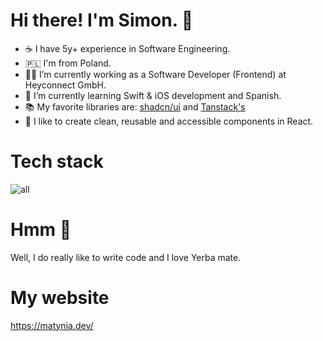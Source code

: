 # Hi there! I'm Simon. 👋 


- ☕️ I have 5y+ experience in Software Engineering.
- 🇵🇱 I'm from Poland.
- 👨‍💻 I’m currently working as a Software Developer (Frontend) at Heyconnect GmbH.
- 🔭 I’m currently learning Swift & iOS development and Spanish.
- 📚 My favorite libraries are: <a href="https://ui.shadcn.com" target="_blank">shadcn/ui</a> and <a href="https://tanstack.com" target="_blank">Tanstack's</a>
- 🚀 I like to create clean, reusable and accessible components in React.

  
# Tech stack

![all](https://github.com/SzymonMatynia/SzymonMatynia/assets/31554149/c46f93c0-a60c-4aa2-9239-02350b1027ab)


# Hmm 🤔
Well, I do really like to write code and I love Yerba mate.

# My website
https://matynia.dev/
